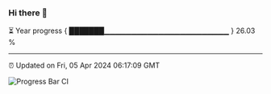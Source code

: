### Hi there 👋

⏳ Year progress { ███████▁▁▁▁▁▁▁▁▁▁▁▁▁▁▁▁▁▁▁▁▁▁▁ } 26.03 %

---

⏰ Updated on Fri, 05 Apr 2024 06:17:09 GMT

![Progress Bar CI](https://github.com/liununu/liununu/workflows/Progress%20Bar%20CI/badge.svg)

